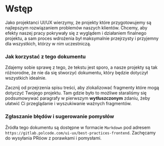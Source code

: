 # Wstęp

Jako projektanci UI/UX wierzymy, że projekty które przygotowujemy są najlepszym rozwiązaniem problemów naszych klientów. Chcemy, aby efekty naszej pracy pokrywały się z&nbsp;wyglądem i&nbsp;działaniem finalnego projektu, a&nbsp;sam proces wdrożenia był maksymalnie przejrzysty i&nbsp;przyjemny dla wszystkich, którzy w&nbsp;nim uczestniczą.

### Jak korzystać z&nbsp;tego dokumentu

Zdajemy sobie sprawę z&nbsp;tego, że tekstu jest sporo, a&nbsp;nasze projekty są tak różnorodne, że nie da się stworzyć dokumentu, który będzie dotyczył wszystkich idealnie.

Zacznij od przejrzenia spisu treści, aby zlokalizować fragmenty które mogą dotyczyć Twojego projektu. Tam gdzie było to możliwe staraliśmy się podsumowywać paragrafy w&nbsp;pierwszym **wytłuszczonym** zdaniu, żeby ułatwić Ci przeglądanie i&nbsp;wyszukiwanie ważnych fragmentów.

### Zgłaszanie błędów i&nbsp;sugerowanie pomysłów

Źródła tego dokumentu są dostępne w&nbsp;formacie `Markdown` pod adresem `https://gitlab.polcode.com/ui-ux/best-practices-frontend`. Zachęcamy do wysyłania PRóow z porawkami i pomysłami.
